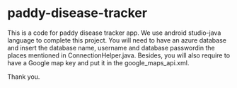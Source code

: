# paddy-disease-tracker

This is a code for paddy disease tracker app. We use android studio-java language to complete this project.
You will need to have an azure database and insert the database name, username and database passwordin the places mentioned in ConnectionHelper.java.
Besides, you will also require to have a Google map key and put it in the google_maps_api.xml.

Thank you.
